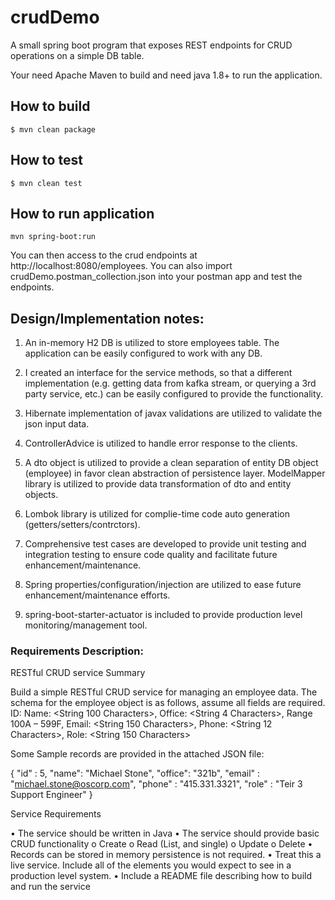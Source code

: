 # crudDemo
A small spring boot program that exposes REST endpoints for CRUD operations on a simple DB table.

Your need Apache Maven to build and need java 1.8+ to run the application.

## How to build

```shell
$ mvn clean package
```

## How to test

```shell
$ mvn clean test
```

## How to run application

```shell
mvn spring-boot:run
```
You can then access to the crud endpoints at http://localhost:8080/employees.
You can also import crudDemo.postman_collection.json into your postman app and test the endpoints.


## Design/Implementation notes:

1. An in-memory H2 DB is utilized to store employees table. The application can be easily configured to work with any DB. 

2. I created an interface for the service methods, so that a different implementation (e.g. getting data from kafka stream, or querying a 3rd party service, etc.) can be easily configured to provide the functionality.

3. Hibernate implementation of javax validations are utilized to validate the json input data.

4. ControllerAdvice is utilized to handle error response to the clients.

5. A dto object is utilized to provide a clean separation of entity DB object (employee) in favor clean abstraction of persistence layer. ModelMapper library is utilized to provide data transformation of dto and entity objects.

6. Lombok library is utilized for complie-time code auto generation (getters/setters/contrctors).

7. Comprehensive test cases are developed to provide unit testing and integration testing to ensure code quality and facilitate future enhancement/maintenance. 

8. Spring properties/configuration/injection are utilized to ease future enhancement/maintenance efforts. 

9. spring-boot-starter-actuator is included to provide production level monitoring/management tool.


### Requirements Description:

RESTful CRUD service
Summary

Build a simple RESTful CRUD service for managing an employee data.  The schema for the employee object is as follows, assume all fields are required. 
ID:  <Int32> 
Name:  <String 100 Characters>,
Office:  <String 4 Characters>, Range 100A – 599F,
Email: <String 150 Characters>,
Phone: <String 12 Characters>,
Role:  <String 150 Characters> 

Some Sample records are provided in the attached JSON file:

{
  "id" : 5,
  "name": "Michael Stone",
  "office": "321b",
  "email" : "michael.stone@oscorp.com",
  "phone" : "415.331.3321",
  "role" : "Teir 3 Support Engineer"
}

Service Requirements

•	The service should be written in Java
•	The service should provide basic CRUD functionality
o	Create 
o	Read (List, and single)
o	Update
o	Delete 
•	Records can be stored in memory persistence is not required. 
•	Treat this a live service. Include all of the elements you would expect to see in a production level system. 
•	Include a README file describing how to build and run the service 
 

